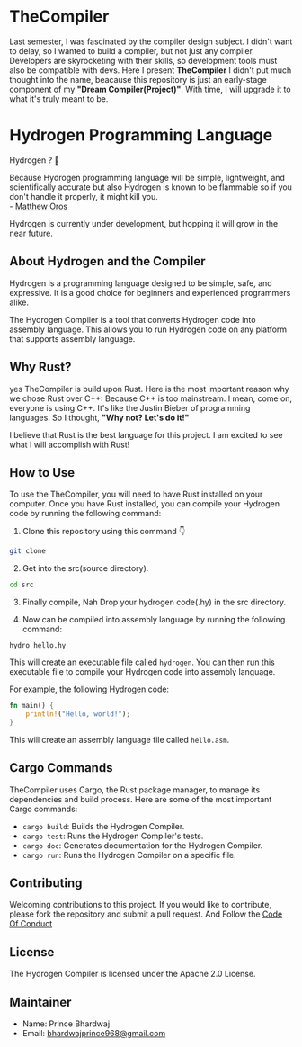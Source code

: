 # TheCompiler
 Last semester, I was fascinated by the compiler design subject. I didn't want to delay, so I wanted to build a compiler, but not just any compiler. Developers are skyrocketing with their skills, so development tools must also be compatible with devs. Here I present **TheCompiler** I didn't put much thought into the name, beacause this repository is just an early-stage component of my **"Dream Compiler(Project)"**. With time, I will upgrade it to what it's truly meant to be.

# Hydrogen Programming Language

Hydrogen ? 🧐

Because Hydrogen programming language will be simple, lightweight, and scientifically accurate but also Hydrogen is known to be flammable so if you don't handle it properly, it might kill you.  
            - [Matthew Oros](https://github.com/orosmatthew/)

Hydrogen is currently under development, but hopping it will grow in the near future.

## About Hydrogen and the Compiler

Hydrogen is a programming language designed to be simple, safe, and expressive. It is a good choice for beginners and experienced programmers alike.

The Hydrogen Compiler is a tool that converts Hydrogen code into assembly language. This allows you to run Hydrogen code on any platform that supports assembly language.

## Why Rust?

yes TheCompiler is build upon Rust. Here is the most important reason why we chose Rust over C++: Because C++ is too mainstream. I mean, come on, everyone is using C++. It's like the Justin Bieber of programming languages. So I thought, **"Why not? Let's do it!"**

I believe that Rust is the best language for this project. I am excited to see what I will accomplish with Rust!

## How to Use

To use the TheCompiler, you will need to have Rust installed on your computer. Once you have Rust installed, you can compile your Hydrogen code by running the following command:

1. Clone this repository using this command 👇

```bash
git clone 
```

2. Get into the src(source directory).

```bash
cd src
```

3. Finally compile, Nah Drop your hydrogen code(.hy) in the src directory.

4. Now can be compiled into assembly language by running the following command:

`hydro hello.hy`

This will create an executable file called `hydrogen`. You can then run this executable file to compile your Hydrogen code into assembly language.

For example, the following Hydrogen code:

```rust
fn main() {
    println!("Hello, world!");
}
```

This will create an assembly language file called `hello.asm`. 

## Cargo Commands

TheCompiler uses Cargo, the Rust package manager, to manage its dependencies and build process. Here are some of the most important Cargo commands:

* `cargo build`: Builds the Hydrogen Compiler.
* `cargo test`: Runs the Hydrogen Compiler's tests.
* `cargo doc`: Generates documentation for the Hydrogen Compiler.
* `cargo run`: Runs the Hydrogen Compiler on a specific file.

## Contributing

Welcoming contributions to this project. If you would like to contribute, please fork the repository and submit a pull request. And Follow the [Code Of Conduct]()

## License

The Hydrogen Compiler is licensed under the Apache 2.0 License.

## Maintainer

* Name: Prince Bhardwaj
* Email: bhardwajprince968@gmail.com